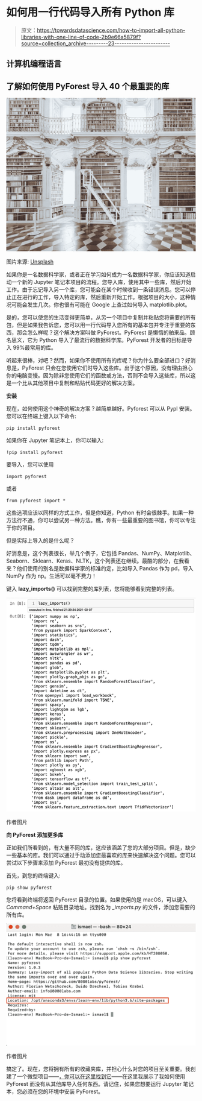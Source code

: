 # 如何用一行代码导入所有 Python 库

> 原文：<https://towardsdatascience.com/how-to-import-all-python-libraries-with-one-line-of-code-2b9e66a5879f?source=collection_archive---------23----------------------->

## 计算机编程语言

## 了解如何使用 PyForest 导入 40 个最重要的库

![](img/161e9e8c3161f6f72eeb8d7ff51714cd.png)

图片来源: [Unsplash](https://unsplash.com/photos/CJAVJ5SF6gA)

如果你是一名数据科学家，或者正在学习如何成为一名数据科学家，你应该知道启动一个新的 Jupyter 笔记本项目的流程。您导入库，使用其中一些库，然后开始工作。由于忘记导入另一个库，您可能会在某个时候收到一条错误消息。您可以停止正在进行的工作，导入特定的库，然后重新开始工作。根据项目的大小，这种情况可能会发生几次。你也很有可能在 Google 上查过如何导入 matplotlib.plot。

是的，您可以使您的生活变得更简单，从另一个项目中复制并粘贴您将需要的所有包，但是如果我告诉您，您可以用一行代码导入您所有的基本包并专注于重要的东西，那会怎么样呢？这个解决方案叫做 PyForest。PyForest 是懒惰的舶来品。顾名思义，它为 Python 导入了最流行的数据科学库。PyForest 开发者的目标是导入 99%最常用的库。

听起来很棒，对吧？然而，如果你不使用所有的库呢？你为什么要全部进口？好消息是，PyForest 只会在您使用它们时导入这些库。出于这个原因，没有理由担心你的电脑变慢。因为除非您使用它们的函数或方法，否则不会导入这些库，所以这是一个比从其他项目中复制和粘贴代码更好的解决方案。

**安装**

现在，如何使用这个神奇的解决方案？越简单越好。Pyforest 可以从 Pypl 安装。您可以在终端上键入以下命令:

```
pip install pyforest
```

如果你在 Jupyter 笔记本上，你可以输入:

```
!pip install pyforest 
```

要导入，您可以使用

```
import pyforest
```

或者

```
from pyforest import *
```

这些选项应该以同样的方式工作，但是你知道，Python 有时会很棘手。如果一种方法行不通，你可以尝试另一种方法。瞧，你有一些最重要的图书馆，你可以专注于你的项目。

但是实际上导入的是什么呢？

好消息是，这个列表很长，举几个例子，它包括 Pandas、NumPy、Matplotlib、Seaborn、Sklearn、Keras、NLTK，这个列表还在继续。最酷的部分，在我看来？他们使用的别名是数据科学家的标准约定，比如导入 Pandas 作为 pd，导入 NumPy 作为 np。生活可以毫不费力！

键入 **lazy_imports()** 可以找到完整的库列表，您将能够看到完整的列表。

![](img/5b91d0c95c04f13b49623d2776d3e79b.png)

作者图片

**向 PyForest 添加更多库**

正如我们所看到的，有大量不同的库，这应该涵盖了您的大部分项目。但是，缺少一些基本的库。我们可以通过手动添加您最喜欢的库来快速解决这个问题。您可以尝试以下步骤来添加 PyForest 最初没有提供的库。

首先，到您的终端键入:

```
pip show pyforest
```

您将看到终端将返回 PyForest 目录的位置。如果使用的是 macOS，可以键入 *Command+Space* 粘贴目录地址。找到名为 *_imports.py* 的文件，添加您需要的所有库。

![](img/3a4c6cb4fd3b6f078a2ba1f6f635f248.png)

作者图片

搞定了。现在，您将拥有所有的收藏夹库，并担心什么对您的项目至关重要。我创建了一个微型项目——[，你可以在这里找到它](https://github.com/ismael-araujo/testing-pyforest)——在这里我展示了我如何使用 PyForest 而没有从其他库导入任何东西。请记住，如果您想要运行 Jupyter 笔记本，您必须在您的环境中安装 PyForest。